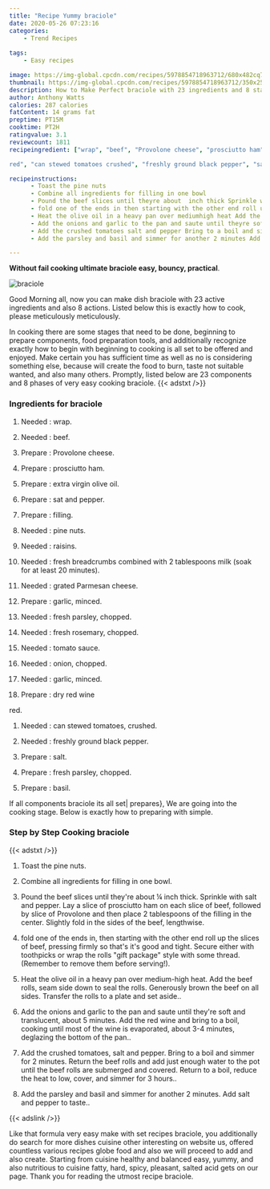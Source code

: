 ```yaml
---
title: "Recipe Yummy braciole"
date: 2020-05-26 07:23:16
categories:
    - Trend Recipes
    
tags:
    - Easy recipes

image: https://img-global.cpcdn.com/recipes/5978854718963712/680x482cq70/braciole-recipe-main-photo.jpg
thumbnail: https://img-global.cpcdn.com/recipes/5978854718963712/350x250cq70/braciole-recipe-main-photo.jpg
description: How to Make Perfect braciole with 23 ingredients and 8 stages of easy cooking.
author: Anthony Watts
calories: 287 calories
fatContent: 14 grams fat
preptime: PT15M
cooktime: PT2H
ratingvalue: 3.1
reviewcount: 1811
recipeingredient: ["wrap", "beef", "Provolone cheese", "prosciutto ham", "extra virgin olive oil", "sat and pepper", "filling", "pine nuts", "raisins", "fresh breadcrumbs combined with 2 tablespoons milk soak for at least 20 minutes", "grated Parmesan cheese", "garlic minced", "fresh parsley chopped", "fresh rosemary chopped", "tomato sauce", "onion chopped", "garlic minced", "dry red wine

red", "can stewed tomatoes crushed", "freshly ground black pepper", "salt", "fresh parsley chopped", "basil"]

recipeinstructions: 
      - Toast the pine nuts 
      - Combine all ingredients for filling in one bowl 
      - Pound the beef slices until theyre about  inch thick Sprinkle with salt and pepper Lay a slice of prosciutto  ham on each slice of beef followed by  slice of Provolone and then place 2 tablespoons of the filling in the center Slightly fold in the sides of the beef lengthwise 
      - fold one of the ends in then starting with the other end roll up the slices of beef pressing firmly so thats its good and tight Secure either with toothpicks or wrap the rolls gift package style with some thread Remember to remove them before serving 
      - Heat the olive oil in a heavy pan over mediumhigh heat Add the beef rolls seam side down to seal the rolls Generously brown the beef on all sides Transfer the rolls to a plate and set aside 
      - Add the onions and garlic to the pan and saute until theyre soft and translucent about 5 minutes Add the red wine and bring to a boil cooking until most of the wine is evaporated about 34 minutes deglazing the bottom of the pan 
      - Add the crushed tomatoes salt and pepper Bring to a boil and simmer for 2 minutes Return the beef rolls and add just enough water to the pot until the beef rolls are submerged and covered Return to a boil reduce the heat to low cover and simmer for 3 hours 
      - Add the parsley and basil and simmer for another 2 minutes Add salt and pepper to taste

---
```




**Without fail cooking ultimate braciole easy, bouncy, practical**. 


![braciole](https://img-global.cpcdn.com/recipes/5978854718963712/680x482cq70/braciole-recipe-main-photo.jpg "braciole")




Good Morning all, now you can make dish braciole with 23 active ingredients and also 8 actions. Listed below this is exactly how to cook, please meticulously meticulously.

In cooking there are some stages that need to be done, beginning to prepare components, food preparation tools, and additionally recognize exactly how to begin with beginning to cooking is all set to be offered and enjoyed. Make certain you has sufficient time as well as no is considering something else, because will create the food to burn, taste not suitable wanted, and also many others. Promptly, listed below are 23 components and 8 phases of very easy cooking braciole.
{{< adstxt />}}

### Ingredients for braciole


1. Needed  : wrap.

1. Needed  : beef.

1. Prepare  : Provolone cheese.

1. Prepare  : prosciutto ham.

1. Prepare  : extra virgin olive oil.

1. Prepare  : sat and pepper.

1. Prepare  : filling.

1. Needed  : pine nuts.

1. Needed  : raisins.

1. Needed  : fresh breadcrumbs combined with 2 tablespoons milk (soak for at least 20 minutes).

1. Needed  : grated Parmesan cheese.

1. Prepare  : garlic, minced.

1. Needed  : fresh parsley, chopped.

1. Needed  : fresh rosemary, chopped.

1. Needed  : tomato sauce.

1. Needed  : onion, chopped.

1. Needed  : garlic, minced.

1. Prepare  : dry red wine

red.

1. Needed  : can stewed tomatoes, crushed.

1. Needed  : freshly ground black pepper.

1. Prepare  : salt.

1. Prepare  : fresh parsley, chopped.

1. Prepare  : basil.



If all components braciole its all set| prepares}, We are going into the cooking stage. Below is exactly how to preparing with simple.

### Step by Step Cooking braciole

{{< adstxt />}}


1. Toast the pine nuts.



1. Combine all ingredients for filling in one bowl.



1. Pound the beef slices until they&#39;re about ¼ inch thick. Sprinkle with salt and pepper. Lay a slice of prosciutto  ham on each slice of beef, followed by  slice of Provolone and then place 2 tablespoons of the filling in the center. Slightly fold in the sides of the beef, lengthwise.



1. fold one of the ends in, then starting with the other end roll up the slices of beef, pressing firmly so that&#39;s it&#39;s good and tight. Secure either with toothpicks or wrap the rolls &#34;gift package&#34; style with some thread. (Remember to remove them before serving!).



1. Heat the olive oil in a heavy pan over medium-high heat. Add the beef rolls, seam side down to seal the rolls. Generously brown the beef on all sides. Transfer the rolls to a plate and set aside..



1. Add the onions and garlic to the pan and saute until they&#39;re soft and translucent, about 5 minutes. Add the red wine and bring to a boil, cooking until most of the wine is evaporated, about 3-4 minutes, deglazing the bottom of the pan..



1. Add the crushed tomatoes, salt and pepper. Bring to a boil and simmer for 2 minutes. Return the beef rolls and add just enough water to the pot until the beef rolls are submerged and covered. Return to a boil, reduce the heat to low, cover, and simmer for 3 hours..



1. Add the parsley and basil and simmer for another 2 minutes. Add salt and pepper to taste..





{{< adslink />}}

Like that formula very easy make with set recipes braciole, you additionally do search for more dishes cuisine other interesting on website us, offered countless various recipes globe food and also we will proceed to add and also create. Starting from cuisine healthy and balanced easy, yummy, and also nutritious to cuisine fatty, hard, spicy, pleasant, salted acid gets on our page. Thank you for reading the utmost recipe braciole.
